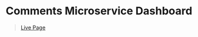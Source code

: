 # Comments Microservice Dashboard

> [Live Page](https://microapidev.github.io/comment-microapi-admin-dashboard)
